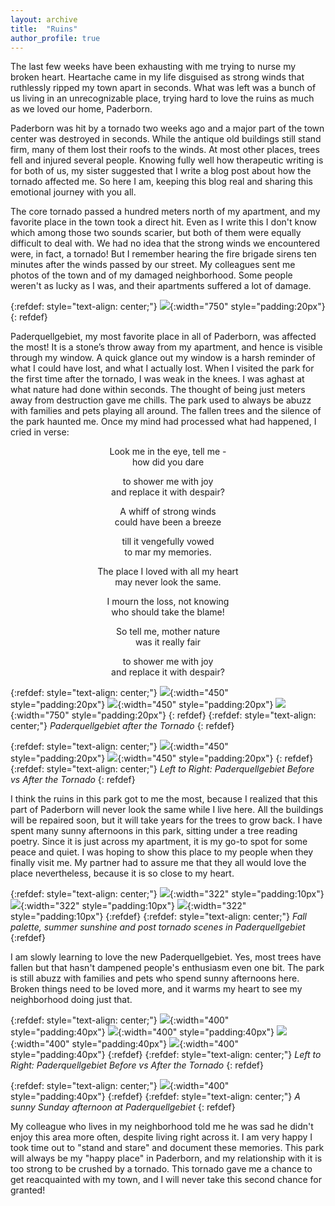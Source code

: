 ```yaml
---
layout: archive
title:  "Ruins"
author_profile: true
---
```

The last few weeks have been exhausting with me trying to nurse my broken heart. Heartache came in my life disguised as strong winds that ruthlessly ripped my town apart in seconds. What was left was a bunch of us living in an unrecognizable place, trying hard to love the ruins as much as we loved our home, Paderborn.

Paderborn was hit by a tornado two weeks ago and a major part of the town center was destroyed in seconds. While the antique old buildings still stand firm, many of them lost their roofs to the winds.  At most other places, trees fell and injured several people. Knowing fully well how therapeutic writing is for both of us, my sister suggested that I write a blog post about how the tornado affected me. So here I am, keeping this blog real and sharing this emotional journey with you all.

The core tornado passed a hundred meters north of my apartment, and my favorite place in the town took a direct hit. Even as I write this I don't know which among those two sounds scarier, but both of them were equally difficult to deal with. We had no idea that the strong winds we encountered were, in fact, a tornado! But I remember hearing the fire brigade sirens ten minutes after the winds passed by our street. My colleagues sent me photos of the town and of my damaged neighborhood. Some people weren't as lucky as I was, and their apartments suffered a lot of damage.

{:refdef: style="text-align: center;"}
![](/images/Ruins6.jpg){:width="750" style="padding:20px"}
{: refdef}

Paderquellgebiet, my most favorite place in all of Paderborn, was affected the most! It is a stone’s throw away from my apartment, and hence is visible through my window. A quick glance out my window is a harsh reminder of what I could have lost, and what I actually lost. When I visited the park for the first time after the tornado, I was weak in the knees. I was aghast at what nature had done within seconds. The thought of being just meters away from destruction gave me chills. The park used to always be abuzz with families and pets playing all around. The fallen trees and the silence of the park haunted me. Once my mind had processed what had happened, I cried in verse:

<p align="center">
Look me in the eye, tell me - <br/>
how did you dare
</p>
<p align="center">
to shower me with joy <br/>
and replace it with despair?
</p>
<p align="center">
A whiff of strong winds <br/>
could have been a breeze
</p>
<p align="center">
till it vengefully vowed <br/>
to mar my memories.
</p>
<p align="center">
The place I loved with all my heart <br/>
may never look the same.
</p>
<p align="center">
I mourn the loss, not knowing <br/>
who should take the blame! 
</p>
<p align="center">
So tell me, mother nature <br/>
was it really fair
</p>
<p align="center">
to shower me with joy <br/>
and replace it with despair?
</p>

{:refdef: style="text-align: center;"}
![](/images/Ruins5.jpg){:width="450" style="padding:20px"}
![](/images/Ruins11.jpg){:width="450" style="padding:20px"}
![](/images/Ruins10.jpg){:width="750" style="padding:20px"}
{: refdef}
{:refdef: style="text-align: center;"}
*Paderquellgebiet after the Tornado*
{: refdef}

{:refdef: style="text-align: center;"}
![](/images/Ruins3.jpg){:width="450" style="padding:20px"}
![](/images/Ruins4.jpg){:width="450" style="padding:20px"}
{: refdef}
{:refdef: style="text-align: center;"}
*Left to Right: Paderquellgebiet Before vs After the Tornado*
{: refdef}

I think the ruins in this park got to me the most, because I realized that this part of Paderborn will never look the same while I live here. All the buildings will be repaired soon, but it will take years for the trees to grow back. I have spent many sunny afternoons in this park, sitting under a tree reading poetry. Since it is just across my apartment, it is my go-to spot for some peace and quiet. I was hoping to show this place to my people when they finally visit me. My partner had to assure me that they all would love the place nevertheless, because it is so close to my heart.

{:refdef: style="text-align: center;"}
![](/images/Paderborn1_10.jpg){:width="322" style="padding:10px"}
![](/images/Paderborn1_9.jpg){:width="322" style="padding:10px"}
![](/images/Ruins8.jpg){:width="322" style="padding:10px"}
{:refdef}
{:refdef: style="text-align: center;"}
*Fall palette, summer sunshine and post tornado scenes in Paderquellgebiet*
{:refdef}

I am slowly learning to love the new Paderquellgebiet. Yes, most trees have fallen but that hasn't dampened people's enthusiasm even one bit. The park is still abuzz with families and pets who spend sunny afternoons here. Broken things need to be loved more, and it warms my heart to see my neighborhood doing just that.

{:refdef: style="text-align: center;"}
![](/images/Ruins1.jpg){:width="400" style="padding:40px"}
![](/images/Ruins2.jpg){:width="400" style="padding:40px"}
![](/images/Paderbornextra11.jpg){:width="400" style="padding:40px"}
![](/images/Ruins9.jpg){:width="400" style="padding:40px"}
{:refdef}
{:refdef: style="text-align: center;"}
*Left to Right: Paderquellgebiet Before vs After the Tornado*
{: refdef}

{:refdef: style="text-align: center;"}
![](/images/Ruins7.jpg){:width="400" style="padding:40px"}
{:refdef}
{:refdef: style="text-align: center;"}
*A sunny Sunday afternoon at Paderquellgebiet*
{: refdef}

My colleague who lives in my neighborhood told me he was sad he didn't enjoy this area more often, despite living right across it. I am very happy I took time out to "stand and stare" and document these memories. This park will always be my "happy place" in Paderborn, and my relationship with it is too strong to be crushed by a tornado. This tornado gave me a chance to get reacquainted with my town, and I will never take this second chance for granted!